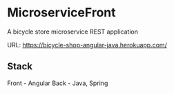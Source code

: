 # MicroserviceFront

A bicycle store microservice REST application

URL: https://bicycle-shop-angular-java.herokuapp.com/

## Stack

Front - Angular
Back - Java, Spring



